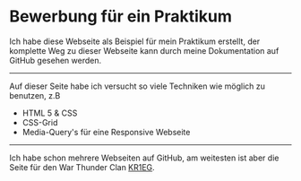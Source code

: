 # Bewerbung für ein Praktikum

Ich habe diese Webseite als Beispiel für mein Praktikum erstellt, der komplette
Weg zu dieser Webseite kann durch meine Dokumentation auf GitHub gesehen werden.

--------

Auf dieser Seite habe ich versucht so viele Techniken wie möglich zu benutzen, z.B

* HTML 5 & CSS
* CSS-Grid
* Media-Query's für eine Responsive Webseite

--------

Ich habe schon mehrere Webseiten auf GitHub, am weitesten ist aber die Seite für den War
Thunder Clan [KR1EG](http://lavakonsti.github.io).
